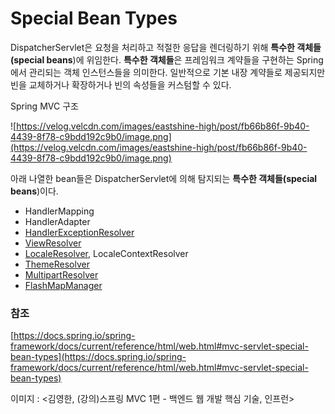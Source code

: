 # Special Bean Types

DispatcherServlet은 요청을 처리하고 적절한 응답을 렌더링하기 위해 **특수한 객체들(special beans**)에 위임한다. **특수한 객체들**은 프레임워크 계약들을 구현하는 Spring에서 관리되는 객체 인스턴스들을 의미한다. 일반적으로 기본 내장 계약들로 제공되지만 빈을 교체하거나 확장하거나 빈의 속성들을 커스텀할 수 있다.

Spring MVC 구조

![https://velog.velcdn.com/images/eastshine-high/post/fb66b86f-9b40-4439-8f78-c9bdd192c9b0/image.png](https://velog.velcdn.com/images/eastshine-high/post/fb66b86f-9b40-4439-8f78-c9bdd192c9b0/image.png)

아래 나열한 bean들은 DispatcherServlet에 의해 탐지되는 **특수한 객체들(special beans**)이다.

- HandlerMapping
- HandlerAdapter
- [HandlerExceptionResolver](https://docs.spring.io/spring-framework/docs/current/reference/html/web.html#mvc-exceptionhandlers)
- [ViewResolver](https://docs.spring.io/spring-framework/docs/current/reference/html/web.html#mvc-viewresolver)
- [LocaleResolver](https://docs.spring.io/spring-framework/docs/current/reference/html/web.html#mvc-localeresolver), LocaleContextResolver
- [ThemeResolver](https://docs.spring.io/spring-framework/docs/current/reference/html/web.html#mvc-themeresolver)
- [MultipartResolver](https://docs.spring.io/spring-framework/docs/current/reference/html/web.html#mvc-multipart)
- [FlashMapManager](https://docs.spring.io/spring-framework/docs/current/reference/html/web.html#mvc-flash-attributes)

### 참조

[https://docs.spring.io/spring-framework/docs/current/reference/html/web.html#mvc-servlet-special-bean-types](https://docs.spring.io/spring-framework/docs/current/reference/html/web.html#mvc-servlet-special-bean-types)

이미지 : <김영한, (강의)스프링 MVC 1편 - 백엔드 웹 개발 핵심 기술, 인프런>
